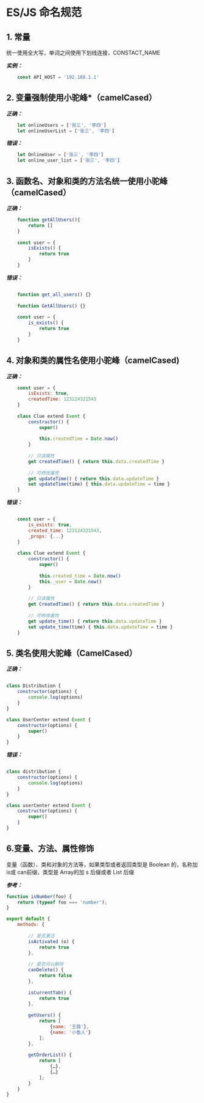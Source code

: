 # ES/JS 命名规范

## 1. 常量

统一使用全大写，单词之间使用下划线连接，CONSTACT_NAME

***实例：***

```javascript
    const API_HOST = '192.168.1.1'
```

## 2. 变量强制使用**小驼峰***（camelCased）

***正确：***

```javascript
    let onlineUsers = ['张三', '李四']
    let onlineUserList = ['张三', '李四']
```

***错误：***

```javascript
    let OnlineUser = ['张三', '李四']
    let online_user_list = ['张三', '李四']
```

## 3. 函数名、对象和类的方法名统一使用小驼峰（camelCased）

***正确：***

```javascript
    function getAllUsers(){
        return []
    }
    
    const user = {
        isExists() {
            return true
        }
    }
```

***错误：***

```javascript

    function get_all_users() {}
    
    function GetAllUsers() {}
    
    const user = {
        is_exists() {
            return true
        }
    }
```
    
## 4. 对象和类的属性名使用小驼峰（camelCased)

***正确：***

```javascript
    const user = {
        isExists: true,
        createdTime: 123124321543
    }
    
    class Clue extend Event {
        constructor() {
            super()
            
            this.createdTime = Date.now()
        }
        
        // 只读属性
        get createdTime() { return this.data.createdTime }
        
        // 可修改属性
        get updateTime() { return this.data.updateTime }
        set updateTime(time) { this.data.updateTime = time }        
    }
```

***错误：***

```javascript

    const user = {
        is_exists: true,
        created_time: 123124321543,
        _props: {...}
    }
    
    class Clue extend Event {
        constructor() {
            super()
            
            this.created_time = Date.now()
            this._user = Date.now()
        }
        
        // 只读属性
        get CreatedTime() { return this.data.createdTime }
        
        // 可修改属性
        get update_time() { return this.data.updateTime }
        set update_time(time) { this.data.updateTime = time }        
    }
```


## 5. 类名使用大驼峰（CamelCased）

***正确：***
```javascript

class Distribution {
    constructor(options) {
        console.log(options)
    }
}

class UserCenter extend Event {
    constructor(options) {
        super()
    }
}
```

***错误：***

```javascript

class distribution {
    constructor(options) {
        console.log(options)
    }
}

class userCenter extend Event {
    constructor(options) {
        super()
    }
}
```

## 6.变量、方法、属性修饰

变量（函数）、类和对象的方法等，如果类型或者返回类型是 Boolean 的，名称加 is或 can前缀，类型是 Array的加 s 后缀或者 List 后缀

***参考：***

```javascript
function isNumber(foo) { 
    return (typeof foo === 'number'); 
}

export default {
    methods: {
        
        // 是否激活
        isActivated (o) { 
            return true 
        },
        
        // 是否可以删除
        canDelete() { 
            return false 
        },
        
        isCurrentTab() { 
            return true 
        },
        
        getUsers() { 
            return [
                {name: '王路'}, 
                {name: '小鱼人'}
            ]; 
        },
        
        getOrderList() { 
            return [
                {…}, 
                {…}
            ]; 
        }
    }
}
```